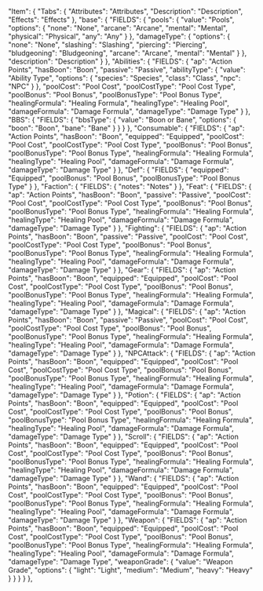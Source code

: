 "Item": {
      "Tabs": {
        "Attributes": "Attributes",
        "Description": "Description",
        "Effects": "Effects"
      },
      "base": {
        "FIELDS": {
          "pools": {
            "value": "Pools",
            "options": {
              "none": "None",
              "arcane": "Arcane",
              "mental": "Mental",
              "physical": "Physical",
              "any": "Any"
            }
          },
          "damageType": {
            "options": {
              "none": "None",
              "slashing": "Slashing",
              "piercing": "Piercing",
              "bludgeoning": "Bludgeoning",
              "arcane": "Arcane",
              "mental": "Mental"
            }
          },
          "description": "Description"
        }
      },
      "Abilities": {
        "FIELDS": {
          "ap": "Action Points",
          "hasBoon": "Boon",
          "passive": "Passive",
          "abilityType": {
            "value": "Ability Type",
            "options": {
              "species": "Species",
              "class": "Class",
              "npc": "NPC"
            }
          },
          "poolCost": "Pool Cost",
          "poolCostType": "Pool Cost Type",
          "poolBonus": "Pool Bonus",
          "poolBonusType": "Pool Bonus Type",
          "healingFormula": "Healing Formula",
          "healingType": "Healing Pool",
          "damageFormula": "Damage Formula",
          "damageType": "Damage Type"
        }
      },
      "BBS": {
        "FIELDS": {
          "bbsType": {
            "value": "Boon or Bane",
            "options": {
              "boon": "Boon",
              "bane": "Bane"
            }
          }
        }
      },
      "Consumable": {
        "FIELDS": {
          "ap": "Action Points",
          "hasBoon": "Boon",
          "equipped": "Equipped",
          "poolCost": "Pool Cost",
          "poolCostType": "Pool Cost Type",
          "poolBonus": "Pool Bonus",
          "poolBonusType": "Pool Bonus Type",
          "healingFormula": "Healing Formula",
          "healingType": "Healing Pool",
          "damageFormula": "Damage Formula",
          "damageType": "Damage Type"
        }
      },
      "Def": {
        "FIELDS": {
          "equipped": "Equipped",
          "poolBonus": "Pool Bonus",
          "poolBonusType": "Pool Bonus Type"
        }
      },
      "Faction": {
        "FIELDS": {
          "notes": "Notes"
        }
      },
      "Feat": {
        "FIELDS": {
          "ap": "Action Points",
          "hasBoon": "Boon",
          "passive": "Passive",
          "poolCost": "Pool Cost",
          "poolCostType": "Pool Cost Type",
          "poolBonus": "Pool Bonus",
          "poolBonusType": "Pool Bonus Type",
          "healingFormula": "Healing Formula",
          "healingType": "Healing Pool",
          "damageFormula": "Damage Formula",
          "damageType": "Damage Type"
        }
      },
      "Fighting": {
        "FIELDS": {
          "ap": "Action Points",
          "hasBoon": "Boon",
          "passive": "Passive",
          "poolCost": "Pool Cost",
          "poolCostType": "Pool Cost Type",
          "poolBonus": "Pool Bonus",
          "poolBonusType": "Pool Bonus Type",
          "healingFormula": "Healing Formula",
          "healingType": "Healing Pool",
          "damageFormula": "Damage Formula",
          "damageType": "Damage Type"
        }
      },
      "Gear": {
        "FIELDS": {
          "ap": "Action Points",
          "hasBoon": "Boon",
          "equipped": "Equipped",
          "poolCost": "Pool Cost",
          "poolCostType": "Pool Cost Type",
          "poolBonus": "Pool Bonus",
          "poolBonusType": "Pool Bonus Type",
          "healingFormula": "Healing Formula",
          "healingType": "Healing Pool",
          "damageFormula": "Damage Formula",
          "damageType": "Damage Type"
        }
      },
      "Magical": {
        "FIELDS": {
          "ap": "Action Points",
          "hasBoon": "Boon",
          "passive": "Passive",
          "poolCost": "Pool Cost",
          "poolCostType": "Pool Cost Type",
          "poolBonus": "Pool Bonus",
          "poolBonusType": "Pool Bonus Type",
          "healingFormula": "Healing Formula",
          "healingType": "Healing Pool",
          "damageFormula": "Damage Formula",
          "damageType": "Damage Type"
        }
      },
      "NPCAttack": {
        "FIELDS": {
          "ap": "Action Points",
          "hasBoon": "Boon",
          "equipped": "Equipped",
          "poolCost": "Pool Cost",
          "poolCostType": "Pool Cost Type",
          "poolBonus": "Pool Bonus",
          "poolBonusType": "Pool Bonus Type",
          "healingFormula": "Healing Formula",
          "healingType": "Healing Pool",
          "damageFormula": "Damage Formula",
          "damageType": "Damage Type"
        }
      },
      "Potion": {
        "FIELDS": {
          "ap": "Action Points",
          "hasBoon": "Boon",
          "equipped": "Equipped",
          "poolCost": "Pool Cost",
          "poolCostType": "Pool Cost Type",
          "poolBonus": "Pool Bonus",
          "poolBonusType": "Pool Bonus Type",
          "healingFormula": "Healing Formula",
          "healingType": "Healing Pool",
          "damageFormula": "Damage Formula",
          "damageType": "Damage Type"
        }
      },
      "Scroll": {
        "FIELDS": {
          "ap": "Action Points",
          "hasBoon": "Boon",
          "equipped": "Equipped",
          "poolCost": "Pool Cost",
          "poolCostType": "Pool Cost Type",
          "poolBonus": "Pool Bonus",
          "poolBonusType": "Pool Bonus Type",
          "healingFormula": "Healing Formula",
          "healingType": "Healing Pool",
          "damageFormula": "Damage Formula",
          "damageType": "Damage Type"
        }
      },
      "Wand": {
        "FIELDS": {
          "ap": "Action Points",
          "hasBoon": "Boon",
          "equipped": "Equipped",
          "poolCost": "Pool Cost",
          "poolCostType": "Pool Cost Type",
          "poolBonus": "Pool Bonus",
          "poolBonusType": "Pool Bonus Type",
          "healingFormula": "Healing Formula",
          "healingType": "Healing Pool",
          "damageFormula": "Damage Formula",
          "damageType": "Damage Type"
        }
      },
      "Weapon": {
        "FIELDS": {
          "ap": "Action Points",
          "hasBoon": "Boon",
          "equipped": "Equipped",
          "poolCost": "Pool Cost",
          "poolCostType": "Pool Cost Type",
          "poolBonus": "Pool Bonus",
          "poolBonusType": "Pool Bonus Type",
          "healingFormula": "Healing Formula",
          "healingType": "Healing Pool",
          "damageFormula": "Damage Formula",
          "damageType": "Damage Type",
          "weaponGrade": {
            "value": "Weapon Grade",
            "options": {
              "light": "Light",
              "medium": "Medium",
              "heavy": "Heavy"
            }
          }
        }
      }
    },